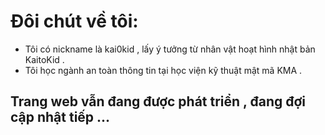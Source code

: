 # Đôi chút về tôi:

- Tôi có nickname là kai0kid , lấy ý tưởng từ nhân vật hoạt hình nhật bản KaitoKid .
- Tôi học ngành an toàn thông tin tại học viện kỹ thuật mật mã KMA .
## Trang web vẫn đang được phát triển , đang đợi cập nhật tiếp ...
